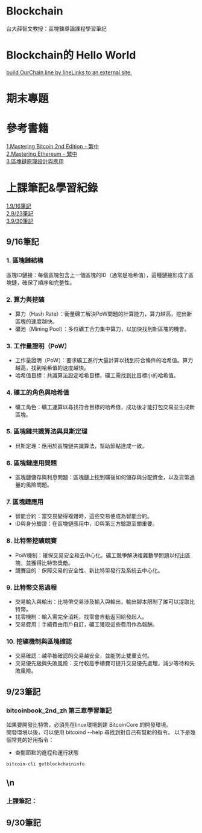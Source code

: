 # Blockchain
台大薛智文教授：區塊鍊導論課程學習筆記

# Blockchain的 Hello World
[build OurChain line by lineLinks to an external site.](https://hackmd.io/Bo8C0LogQfmq_eSuOExr0w)  
# 期末專題

# 參考書籍
[1.Mastering Bitcoin 2nd Edition - 繁中](https://github.com/cypherpunks-core/bitcoinbook_2nd_zh)  
[2.Mastering Ethereum - 繁中](https://github.com/ChenPoWei/ethereumbook_zh/)  
[3.區塊鏈原理設計與應用](https://poweichen.gitbook.io/blockchain-guide-zh)  

# 上課筆記&學習紀錄
[1.9/16筆記](#916筆記)  
[2.9/23筆記](#923筆記)  
[3.9/30筆記](#930筆記)
## 9/16筆記

### 1. 區塊鏈結構
區塊ID鏈接：每個區塊包含上一個區塊的ID（通常是哈希值），這種鏈接形成了區塊鏈，確保了順序和完整性。
### 2. 算力與挖礦
* 算力（Hash Rate）：衡量礦工解決PoW問題的計算能力，算力越高，挖出新區塊的速度越快。
* 礦池（Mining Pool）：多位礦工合力集中算力，以加快找到新區塊的機會。
### 3. 工作量證明（PoW）
* 工作量證明（PoW）：要求礦工進行大量計算以找到符合條件的哈希值。算力越高，找到哈希值的速度越快。
* 哈希值目標：共識算法設定哈希目標，礦工需找到比目標小的哈希值。
### 4. 礦工的角色與哈希值
* 礦工角色：礦工運算以尋找符合目標的哈希值，成功後才能打包交易並生成新區塊。
### 5. 區塊鏈共識算法與貝斯定理
* 貝斯定理：應用於區塊鏈共識算法，幫助節點達成一致。
### 6. 區塊鏈應用問題
* 區塊鏈儲存與利息問題：區塊鏈上挖到礦後如何儲存與分配資金，以及貨幣過量的風險問題。
### 7. 區塊鏈應用
* 智能合約：當交易變得複雜時，這些交易便成為智能合約。
* ID與身分驗證：在區塊鏈應用中，ID與第三方驗證至關重要。
### 8. 比特幣挖礦競賽
* PoW機制：確保交易安全和去中心化。礦工競爭解決複雜數學問題以挖出區塊，並獲得比特幣獎勵。
* 競賽目的：保障交易的安全性、新比特幣發行及系統去中心化。
### 9. 比特幣交易過程
* 交易輸入與輸出：比特幣交易涉及輸入與輸出，輸出腳本限制了誰可以提取比特幣。
* 找零機制：輸入需完全消耗，找零會自動返回給發起人。
* 交易費用：手續費由用戶自訂，礦工獲取這些費用作為報酬。
### 10. 挖礦機制與區塊確認
* 交易確認：越早被確認的交易越安全，並能防止雙重支付。
* 交易優先級與失敗風險：支付較高手續費可提升交易優先處理，減少等待和失敗風險。

## 9/23筆記
### bitcoinbook_2nd_zh 第三章學習筆記
如果要開發比特幣，必須先在linux環境創建 BitcoinCore 的開發環境。  
開發環境以後，可以使用 bitcoind --help 尋找到對自己有幫助的指令。 
以下是幾個常見的好用指令：  

- 查閱節點的進程和運行狀態  
```bash
bitcoin-cli getblockchaininfo
```
\n
- 



   
### 上課筆記：
## 9/30筆記

